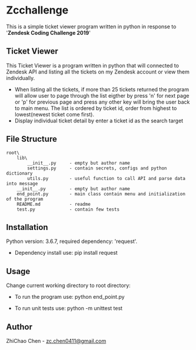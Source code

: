 # Zcchallenge
This is a simple ticket viewer program written in python in response to '**Zendesk Coding Challenge 2019**'


## Ticket Viewer
This Ticket Viewer is a program written in python that will connected to Zendesk API and listing all the tickets on my Zendesk account or view them individually.
- When listing all the tickets, if more than 25 tickets returned the program will allow user to page through the list eigther by press 'n' for next page or 'p' for previous page and press any other key will bring the user back to main menu. The list is ordered by ticket id, order from highest to lowest(newest ticket come first).
- Display individual ticket detail by enter a ticket id as the search target

## File Structure
    root\
        lib\
            __init__.py     - empty but author name
            settings.py     - contain secrets, configs and python dictionary
            utils.py        - useful function to call API and parse data into message
        __init__.py         - empty but author name
        end_point.py        - main class contain menu and initialization of the program
        README.md           - readme
        test.py             - contain few tests

## Installation
Python version: 3.6.7, required dependency: 'request'.
- Dependency install use:
        pip install request

## Usage
Change current working directory to root directory:
- To run the program use:
        python end_point.py

- To run unit tests use:
        python -m unittest test

## Author
ZhiChao Chen - zc.chen0411@gmail.com